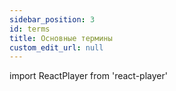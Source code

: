 ```yaml
---
sidebar_position: 3
id: terms
title: Основные термины
custom_edit_url: null
---
```

import ReactPlayer from 'react-player'



